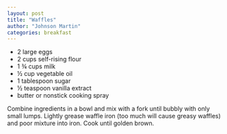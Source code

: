 ```yaml
---
layout: post
title: "Waffles"
author: "Johnson Martin"
categories: breakfast
---
```


- 2 large eggs
- 2 cups self-rising flour
- 1 ¾ cups milk
- ½ cup vegetable oil
- 1 tablespoon sugar
- ½ teaspoon vanilla extract
- butter or nonstick cooking spray

Combine ingredients in a bowl and mix with a fork until bubbly with only small lumps. Lightly grease waffle iron (too much will cause greasy waffles) and poor mixture into iron. Cook until golden brown.
